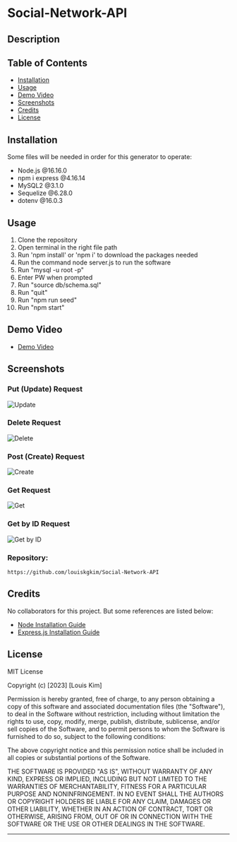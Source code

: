 # Social-Network-API

## Description


## Table of Contents

- [Installation](#installation)
- [Usage](#usage)
- [Demo Video](#demovideo)
- [Screenshots](#screenshots)
- [Credits](#credits)
- [License](#license)

## Installation
Some files will be needed in order for this generator to operate:

- Node.js @16.16.0
- npm i express @4.16.14
- MySQL2 @3.1.0
- Sequelize @6.28.0
- dotenv @16.0.3


## Usage
1. Clone the repository
2. Open terminal in the right file path
3. Run 'npm install' or 'npm i' to download the packages needed
4. Run the command node server.js to run the software
5. Run "mysql -u root -p"
6. Enter PW when prompted
7. Run "source db/schema.sql"
8. Run "quit"
9. Run "npm run seed"
10. Run "npm start"

## Demo Video
- [Demo Video]()

## Screenshots
### Put (Update) Request
![Update]()

### Delete Request
![Delete]()

### Post (Create) Request
![Create]()

### Get Request
![Get]()

### Get by ID Request
![Get by ID]()


### Repository:
```
https://github.com/louiskgkim/Social-Network-API
```


## Credits

No collaborators for this project. But some references are listed below:

- [Node Installation Guide](https://coding-boot-camp.github.io/full-stack/nodejs/how-to-install-nodejs/)
- [Express.js Installation Guide](https://expressjs.com/en/starter/installing.html)

## License

MIT License

Copyright (c) [2023] [Louis Kim]

Permission is hereby granted, free of charge, to any person obtaining a copy
of this software and associated documentation files (the "Software"), to deal
in the Software without restriction, including without limitation the rights
to use, copy, modify, merge, publish, distribute, sublicense, and/or sell
copies of the Software, and to permit persons to whom the Software is
furnished to do so, subject to the following conditions:

The above copyright notice and this permission notice shall be included in all
copies or substantial portions of the Software.

THE SOFTWARE IS PROVIDED "AS IS", WITHOUT WARRANTY OF ANY KIND, EXPRESS OR
IMPLIED, INCLUDING BUT NOT LIMITED TO THE WARRANTIES OF MERCHANTABILITY,
FITNESS FOR A PARTICULAR PURPOSE AND NONINFRINGEMENT. IN NO EVENT SHALL THE
AUTHORS OR COPYRIGHT HOLDERS BE LIABLE FOR ANY CLAIM, DAMAGES OR OTHER
LIABILITY, WHETHER IN AN ACTION OF CONTRACT, TORT OR OTHERWISE, ARISING FROM,
OUT OF OR IN CONNECTION WITH THE SOFTWARE OR THE USE OR OTHER DEALINGS IN THE
SOFTWARE.

---
